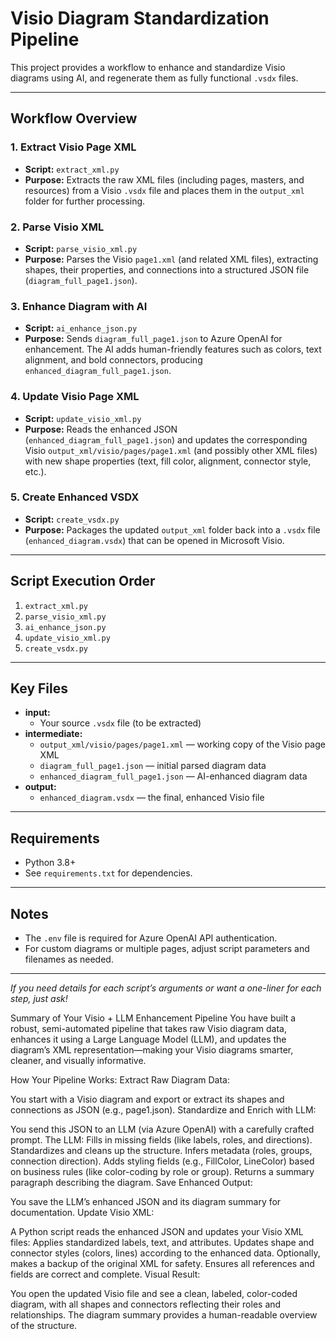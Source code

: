 # Visio Diagram Standardization Pipeline

This project provides a workflow to enhance and standardize Visio diagrams using AI, and regenerate them as fully functional `.vsdx` files.

---

## **Workflow Overview**

### 1. **Extract Visio Page XML**
- **Script:** `extract_xml.py`
- **Purpose:** Extracts the raw XML files (including pages, masters, and resources) from a Visio `.vsdx` file and places them in the `output_xml` folder for further processing.

### 2. **Parse Visio XML**
- **Script:** `parse_visio_xml.py`
- **Purpose:** Parses the Visio `page1.xml` (and related XML files), extracting shapes, their properties, and connections into a structured JSON file (`diagram_full_page1.json`).

### 3. **Enhance Diagram with AI**
- **Script:** `ai_enhance_json.py`
- **Purpose:** Sends `diagram_full_page1.json` to Azure OpenAI for enhancement. The AI adds human-friendly features such as colors, text alignment, and bold connectors, producing `enhanced_diagram_full_page1.json`.

### 4. **Update Visio Page XML**
- **Script:** `update_visio_xml.py`
- **Purpose:** Reads the enhanced JSON (`enhanced_diagram_full_page1.json`) and updates the corresponding Visio `output_xml/visio/pages/page1.xml` (and possibly other XML files) with new shape properties (text, fill color, alignment, connector style, etc.).

### 5. **Create Enhanced VSDX**
- **Script:** `create_vsdx.py`
- **Purpose:** Packages the updated `output_xml` folder back into a `.vsdx` file (`enhanced_diagram.vsdx`) that can be opened in Microsoft Visio.

---

## **Script Execution Order**

1. `extract_xml.py`
2. `parse_visio_xml.py`
3. `ai_enhance_json.py`
4. `update_visio_xml.py`
5. `create_vsdx.py`

---

## **Key Files**

- **input:**  
  - Your source `.vsdx` file (to be extracted)
- **intermediate:**  
  - `output_xml/visio/pages/page1.xml` — working copy of the Visio page XML
  - `diagram_full_page1.json` — initial parsed diagram data
  - `enhanced_diagram_full_page1.json` — AI-enhanced diagram data
- **output:**  
  - `enhanced_diagram.vsdx` — the final, enhanced Visio file

---

## **Requirements**

- Python 3.8+
- See `requirements.txt` for dependencies.

---

## **Notes**

- The `.env` file is required for Azure OpenAI API authentication.
- For custom diagrams or multiple pages, adjust script parameters and filenames as needed.

---

*If you need details for each script’s arguments or want a one-liner for each step, just ask!*



Summary of Your Visio + LLM Enhancement Pipeline
You have built a robust, semi-automated pipeline that takes raw Visio diagram data, enhances it using a Large Language Model (LLM), and updates the diagram’s XML representation—making your Visio diagrams smarter, cleaner, and visually informative.

How Your Pipeline Works:
Extract Raw Diagram Data:

You start with a Visio diagram and export or extract its shapes and connections as JSON (e.g., page1.json).
Standardize and Enrich with LLM:

You send this JSON to an LLM (via Azure OpenAI) with a carefully crafted prompt.
The LLM:
Fills in missing fields (like labels, roles, and directions).
Standardizes and cleans up the structure.
Infers metadata (roles, groups, connection direction).
Adds styling fields (e.g., FillColor, LineColor) based on business rules (like color-coding by role or group).
Returns a summary paragraph describing the diagram.
Save Enhanced Output:

You save the LLM’s enhanced JSON and its diagram summary for documentation.
Update Visio XML:

A Python script reads the enhanced JSON and updates your Visio XML files:
Applies standardized labels, text, and attributes.
Updates shape and connector styles (colors, lines) according to the enhanced data.
Optionally, makes a backup of the original XML for safety.
Ensures all references and fields are correct and complete.
Visual Result:

You open the updated Visio file and see a clean, labeled, color-coded diagram, with all shapes and connectors reflecting their roles and relationships.
The diagram summary provides a human-readable overview of the structure.